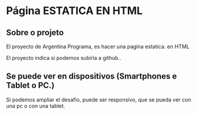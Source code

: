 # Página  ESTATICA EN HTML

## Sobre o projeto
El proyecto de Argentina Programa, es hacer una pagina estatica. en HTML 

El proyecto indica si podemos subirla a github.. 


## Se puede ver en  dispositivos (Smartphones e Tablet o PC.)
Si podemos ampliar el desafio, puede ser responsivo, que se pueda ver con una pc o con una tablet.
